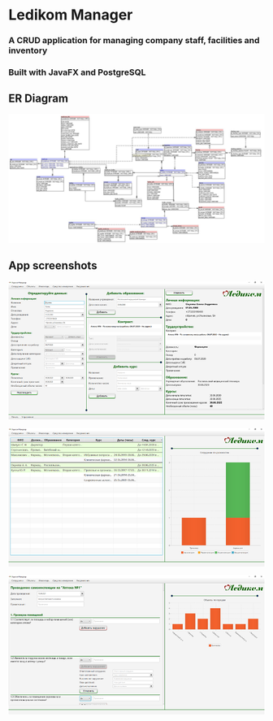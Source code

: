 # Ledikom Manager

### A CRUD application for managing company staff, facilities and inventory
### Built with JavaFX and PostgreSQL

## ER Diagram
[![pdf](docs/erd.png)](docs/erd.png)

## App screenshots
[![pdf](docs/employee_view.png)](docs/employee_view.png)

[![pdf](docs/courses.png)](docs/courses.png)

[![pdf](docs/inspection.png)](docs/inspection.png)

